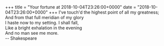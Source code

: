 +++
title = "Your fortune at 2018-10-04T23:26:00+0000"
date = "2018-10-04T23:26:00+0000"
+++
I've touch'd the highest point of all my greatness;  
And from that full meridian of my glory  
I haste now to my setting.  I shall fall,  
Like a bright exhalation in the evening  
And no man see me more.  
		-- Shakespeare  
